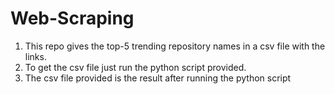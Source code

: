 # Web-Scraping
1) This repo gives the top-5 trending repository names in a csv file with the links.
2) To get the csv file just run the python script provided.
3) The csv file provided is the result after running the python script

